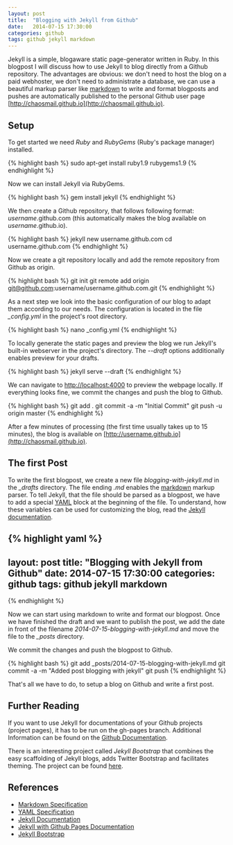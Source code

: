 ```yaml
---
layout: post
title:  "Blogging with Jekyll from Github"
date:   2014-07-15 17:30:00
categories: github
tags: github jekyll markdown
---
```


Jekyll is a simple, blogaware static page-generator written in Ruby. In this blogpost I will discuss how to use Jekyll to blog directly from a Github repository. The advantages are obvious: we don't need to host the blog on a paid webhoster, we don't need to administrate a database, we can use a beautiful markup parser like [markdown][markdown-specs] to write and format blogposts and pushes are automatically published to the personal Github user page [http://chaosmail.github.io](http://chaosmail.github.io).

## Setup

To get started we need *Ruby* and *RubyGems* (Ruby's package manager) installed.

{% highlight bash %}
sudo apt-get install ruby1.9 rubygems1.9
{% endhighlight %}

Now we can install Jekyll via RubyGems.

{% highlight bash %}
gem install jekyll
{% endhighlight %}

We then create a Github repository, that follows following format: *username*.github.com (this automatically makes the blog available on *username*.github.io).

{% highlight bash %}
jekyll new username.github.com 
cd username.github.com
{% endhighlight %}

Now we create a git repository locally and add the remote repository from Github as origin.

{% highlight bash %}
git init 
git remote add origin git@github.com:username/username.github.com.git
{% endhighlight %}

As a next step we look into the basic configuration of our blog to adapt them according to our needs. The configuration is located in the file *_config.yml* in the project's root directory. 

{% highlight bash %}
nano _config.yml
{% endhighlight %}

To locally generate the static pages and preview the blog we run Jekyll's built-in webserver in the project's directory. The *--draft* options additionally enables preview for your drafts.

{% highlight bash %}
jekyll serve --draft
{% endhighlight %}

We can navigate to [http://localhost:4000](http://localhost:4000) to preview the webpage locally. If everything looks fine, we commit the changes and push the blog to Github.

{% highlight bash %}
git add . 
git commit -a -m "Initial Commit"
git push -u origin master
{% endhighlight %}

After a few minutes of processing (the first time usually takes up to 15 minutes), the blog is available on [http://username.github.io](http://chaosmail.github.io).

## The first Post

To write the first blogpost, we create a new file *blogging-with-jekyll.md*  in the *_drafts* directory. The file ending *.md* enables the [markdown][markdown-specs] markup parser. To tell Jekyll, that the file should be parsed as a blogpost, we have to add a special [YAML][yaml-specs] block at the beginning of the file. To understand, how these variables can be used for customizing the blog, read the [Jekyll documentation][jekyll-docs].

{% highlight yaml %}
---
layout: post
title:  "Blogging with Jekyll from Github"
date:   2014-07-15 17:30:00
categories: github
tags: github jekyll markdown
---
{% endhighlight %}

Now we can start using markdown to write and format our blogpost. Once we have finished the draft and we want to publish the post, we add the date in front of the filename *2014-07-15-blogging-with-jekyll.md* and move the file to the *_posts* directory.

We commit the changes and push the blogpost to Github.

{% highlight bash %}
git add _posts/2014-07-15-blogging-with-jekyll.md
git commit -a -m "Added post blogging with jekyll"
git push
{% endhighlight %}

That's all we have to do, to setup a blog on Github and write a first post.

## Further Reading

If you want to use Jekyll for documentations of your Github projects (project pages), it has to be run on the gh-pages branch. Additional Information can be found on the [Github Documentation][jekyll-pages].

There is an interesting project called *Jekyll Bootstrap* that combines the easy scaffolding of Jekyll blogs, adds Twitter Bootstrap and facilitates theming. The project can be found [here][jekyll-bootstrap].

## References

* [Markdown Specification][markdown-specs]
* [YAML Specification][yaml-specs]
* [Jekyll Documentation][jekyll-docs]
* [Jekyll with Github Pages Documentation][jekyll-pages]
* [Jekyll Bootstrap][jekyll-bootstrap]

[markdown-specs]: http://daringfireball.net/projects/markdown/
[yaml-specs]: http://yaml.org/
[jekyll-docs]: http://jekyllrb.com/docs
[jekyll-pages]: https://help.github.com/articles/using-jekyll-with-pages
[jekyll-bootstrap]: http://jekyllbootstrap.com/
